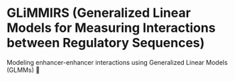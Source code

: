 # GLiMMIRS (**G**eneralized **Li**near **M**odels for **M**easuring **I**nteractions between **R**egulatory **S**equences)
Modeling enhancer-enhancer interactions using Generalized Linear Models (GLMMs) :star2:



